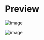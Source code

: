 # Preview

![image](https://github.com/yusufziyrek/EmailFormGUI/assets/147656327/87830646-84d5-48d3-b84b-b9510cbc7184)

![image](https://github.com/yusufziyrek/EmailFormGUI/assets/147656327/4ef00b0e-0efb-4606-8a3e-c73a2d048a4e)




